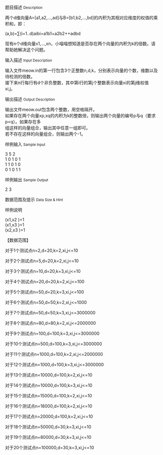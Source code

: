 <div class="panel panel-default">
<div class="area-title">
<span>
题目描述
<small>Description</small>
</span></div>
<div class="panel-body">

<p>两个d<span style="">维向量A=[a1,a2,...,ad]与B=[b1,b2,...,bd]的内积为其相对应维度的权值的乘积和，即：</span></p>
<p>(a,b)=∑(i=1..d)aibi=a1b1+a2b2++adbd</p>
<p>现有n个d维向量x1,...,xn<span>，小喵喵想知道是否存在两个向量的内积为k的倍数。请帮助她解决这个问题。</span></p>

</div>
</div>

<div class="panel panel-default">
<div class="area-title">
<span>
输入描述
<small>Input Description</small>
</span></div>
<div class="panel-body">
<p>输入文件meow.in的第一行包含3个正整数n,d,k，分别表示向量的个数，维数以及待检测的倍数。<br>接下来n行每行有d个非负整数，其中第i行的第j个整数表示向量xi的第j维权值xi,j。</p>

</div>
</div>
<div  class="panel panel-default">
<div class="area-title">
<span>
输出描述
<small>Output Description</small>
</span></div>
<div class="panel-body">

<p>输出文件meow.out包含两个整数，用空格隔开。<br />如果存在两个向量xp,xq的内积为k的整数倍，则输出两个向量的编号p与q（要求p&lt;q）。如果存在多<br />组这样的向量组合，输出其中任意一组即可。<br />若不存在这样的向量组合，则输出两个-1。</p>

</div>
</div>


<div class="panel panel-default">
<div class="area-title">
<span>
样例输入
<small>Sample Input</small>
</span></div>
<div class="panel-body">
<p>3 5 2<br>1 0 1 0 1<br>1 1 0 1 0<br>0 1 0 1 1</p>

</div>
</div>

<div class="panel panel-default">
<div class="area-title">
<span>
样例输出
<small>Sample Output</small>
</span></div>
<div class="panel-body">
<p>2 3</p>

</div>
</div>

<div class="panel panel-default">
<div class="area-title">
<span>
数据范围及提示
<small>Data Size & Hint</small>
</span></div>
<div class="panel-body">
<p>样例说明</p>
<p>(x1,x2 )=1<br>(x1,x3 )=1<br>(x2,x3 )=1</p>
<p>【数据范围】</p>
<p>对于1个测试点n=2,d=20,k=2,xi,j&lt;=10</p>
<p>对于2个测试点n=5,d=20,k=2,xi,j&lt;=10</p>
<p>对于3个测试点n=10,d=20,k=3,xi,j&lt;=10</p>
<p>对于4个测试点n=20,d=20,k=2,xi,j&lt;=100</p>
<p>对于5个测试点n=50,d=20,k=3,xi,j&lt;=100</p>
<p>对于6个测试点n=50,d=50,k=2,xi,j&lt;=1000</p>
<p>对于7个测试点n=50,d=50,k=3,xi,j&lt;=3000000</p>
<p>对于8个测试点n=80,d=80,k=2,xi,j&lt;=2000000</p>
<p>对于9个测试点n=100,d=100,k=3,xi,j&lt;=3000000</p>
<p>对于10个测试点n=500,d=100,k=3,xi,j&lt;=3000000</p>
<p>对于11个测试点n=1000,d=100,k=2,xi,j&lt;=2000000</p>
<p>对于12个测试点n=1000,d=100,k=3,xi,j&lt;=3000000</p>
<p>对于13个测试点n=10000,d=100,k=2,xi,j&lt;=10</p>
<p>对于14个测试点n=10000,d=100,k=3,xi,j&lt;=10</p>
<p>对于15个测试点n=15000,d=100,k=2,xi,j&lt;=10</p>
<p>对于16个测试点n=18000,d=100,k=2,xi,j&lt;=10</p>
<p>对于17个测试点n=20000,d=100,k=2,xi,j&lt;=10</p>
<p>对于18个测试点n=50000,d=30,k=3,xi,j&lt;=10</p>
<p>对于19个测试点n=80000,d=30,k=3,xi,j&lt;=10</p>
<p>对于20个测试点n=100000,d=30,k=3,xi,j&lt;=10</p>
</div>
</div>